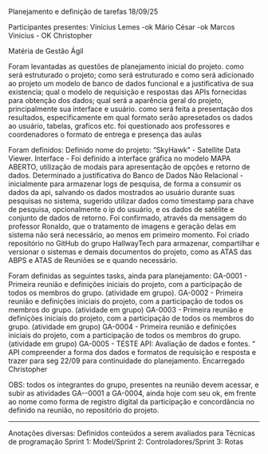 Planejamento e definição de tarefas 18/09/25

Participantes presentes:
Vinícius Lemes -ok
Mário César -ok
Marcos Vinicius - OK
Christopher

Matéria de Gestão Ágil 

Foram levantadas as questões de planejamento inicial do projeto.
como será estruturado o projeto;
como será estruturado e como será adicionado ao projeto um modelo de banco de dados funcional e a justificativa de sua existencia;
qual o modelo de requisição e respostas das APIs fornecidas para obtenção dos dados;
qual será a aparência geral do projeto, principalmente sua interface e usuário.
como será feita  a presentação dos resultados, especificamente em qual formato serão apresetados os dados ao usuário, tabelas, graficos etc.
foi questionado aos professores e coordenadores o formato de entrega e presença das aulas

 Foram definidos:
Definido nome do projeto:
“SkyHawk” - Satellite Data Viewer.
Interface - Foi definido a interface gráfica no modelo MAPA ABERTO, utilização de modais para apresentação de opções e retorno de dados.
Determinado a justificativa do Banco de Dados Não Relacional - inicialmente para armazenar logs de pesquisa, de forma a consumir os dados da api, salvando os dados mostrados ao usuário durante suas pesquisas no sistema, sugerido utilizar dados como timestamp para chave de pesquisa, opcionalmente o ip do usuário, e os dados de satélite e conjunto de dados de retorno.
Foi confirmado, através da mensagem do professor Ronaldo, que o tratamento de imagens e geração delas em sistema não será necessário, ao menos em primeiro momento.
Foi criado repositório no GitHub do grupo HallwayTech para armazenar, compartilhar e versionar o sistemas e demais documentos do projeto, como as ATAS das ABPS e ATAS de Reuniões se e quando necessário.



Foram definidas as seguintes tasks, ainda para planejamento:
GA-0001 - Primeira reunião e definições iniciais do projeto, com a participação de todos os membros do grupo. (atividade em grupo).
GA-0002 - Primeira reunião e definições iniciais do projeto, com a participação de todos os membros do grupo. (atividade em grupo)
GA-0003 - Primeira reunião e definições iniciais do projeto, com a participação de todos os membros do grupo. (atividade em grupo)
GA-0004 - Primeira reunião e definições iniciais do projeto, com a participação de todos os membros do grupo. (atividade em grupo)
GA-0005 - TESTE API: Avaliação de dados e fontes. “ API compreender a forma dos dados e formatos de requisição e resposta e trazer  para seg 22/09 para continuidade do planejamento. Encarregado Christopher 



OBS: todos os integrantes do grupo, presentes na reunião devem acessar, e subir as atividades GA--0001 a GA-0004, ainda hoje com seu ok, em frente ao nome como forma de registro digital da participação e concordância no definido na reunião, no repositório do projeto.

_________________________________________________________________
Anotações diversas:
 Definidos conteúdos a serem avaliados para Técnicas de programação
Sprint 1: Model/Sprint 2: Controladores/Sprint 3: Rotas
